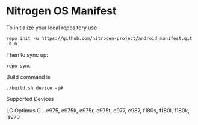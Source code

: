 Nitrogen OS Manifest
===================

To initialize your local repository use

    repo init -u https://github.com/nitrogen-project/android_manifest.git -b n
    

Then to sync up:

    repo sync


Build command is

    ./build.sh device -j#


Supported Devices

   LG Optimus G - e975, e975k, e975r, e975t, e977, e987, f180s, f180l, f180k, ls970
